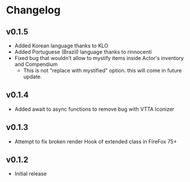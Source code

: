 # Changelog

## v0.1.5
* Added Korean language thanks to KLO
* Added Portuguese (Brazil) language thanks to rinnocenti
* Fixed bug that wouldn't allow to mystify items inside Actor's inventory and Compendium
  * This is not "replace with mystified" option. this will come in future update. 


## v0.1.4
* Added await to async functions to remove bug with VTTA Iconizer

## v0.1.3
* Attempt to fix broken render Hook of extended class in FireFox 75+

## v0.1.2
* Initial release
